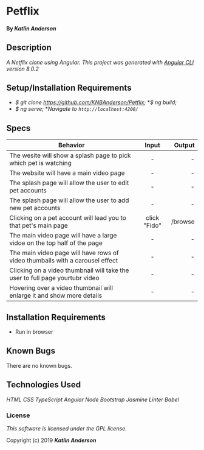 # Petflix

#### By _**Katlin Anderson**_

## Description

_A Netflix clone using Angular._
_This project was generated with [Angular CLI](https://github.com/angular/angular-cli) version 8.0.2_

## Setup/Installation Requirements

* _$ git clone https://github.com/KNBAnderson/Petflix;_
*_$ ng build;_
* _$ ng serve;_
*_Navigate to `http://localhost:4200/`_

## Specs
| Behavior | Input | Output |
| ------------- |:-------------:| -----:|
| The wesite will show a splash page to pick which pet is watching | - | - |
| The website will have a main video page | - | - |
| The splash page will allow the user to edit pet accounts | - | - |
| The splash page will allow the user to add new pet accounts | - | - |
| Clicking on a pet account will lead you to that pet's main page | click "Fido" | /browse |
| The main video page will have a large vidoe on the top half of the page | - | - |
| The main video page will have rows of video thumbails with a carousel effect | - | - |
| Clicking on a video thumbnail will take the user to full page yourtubr video | - | - |
| Hovering over a video thumbnail will enlarge it and show more details | - | - |


## Installation Requirements
* Run in browser

## Known Bugs
There are no known bugs.

## Technologies Used

_HTML_
_CSS_
_TypeScript_
_Angular_
_Node_
_Bootstrap_
_Jasmine_
_Linter_
_Babel_

### License

*This software is licensed under the GPL license.*

Copyright (c) 2019 **_Katlin Anderson_**